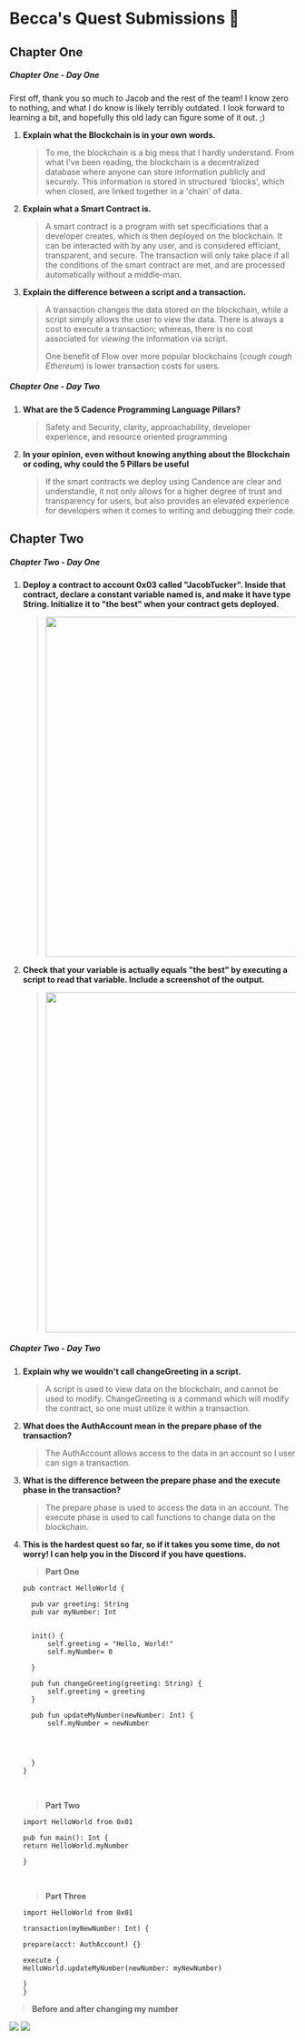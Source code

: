 # Becca's Quest Submissions 🥂

## Chapter One
##### Chapter One - Day One
First off, thank you so much to Jacob and the rest of the team! I know zero to nothing, and what I do know is likely terribly outdated. I look forward to learning a bit, and hopefully this old lady can figure some of it out. ;)
<ol>
 <li><b>Explain what the Blockchain is in your own words.</b>
   <blockquote>
    <p>To me, the blockchain is a big mess that I hardly understand. From what I've been reading, the blockchain is a decentralized database where anyone can store information publicly and securely. This information is stored in structured 'blocks', which when closed, are linked together in a 'chain' of data.</p>
   </blockquote>
  
 <li><b>Explain what a Smart Contract is.</b>
   <blockquote>
    <p>A smart contract is a program with set specificiations that a developer creates, which is then deployed on the blockchain. It can be interacted with by any user, and is considered efficiant, transparent, and secure. The transaction will only take place if all the conditions of the smart contract are met, and are processed automatically without a middle-man.</p>
   </blockquote>
   
   <li><b>Explain the difference between a script and a transaction.</b>
  <blockquote>
    <p>A transaction changes the data stored on the blockchain, while a script simply allows the user to view the data. There is always a cost to execute a transaction; whereas, there is no cost associated for <i>viewing</i> the information via script.</p> One benefit of Flow over more popular blockchains (<i>cough cough Ethereum</i>) is lower transaction costs for users. 
   </blockquote>
    

  </li>
</ol>

##### Chapter One - Day Two
<ol>
  <li><b>What are the 5 Cadence Programming Language Pillars?</b>
    <blockquote>
    <p>Safety and Security, clarity, approachability, developer experience, and resource oriented programming</p>
  </blockquote>
    <li><b>In your opinion, even without knowing anything about the Blockchain or coding, why could the 5 Pillars be useful</b>
      <blockquote>If the smart contracts we deploy using Candence are clear and understandle, it not only allows for a higher degree of trust and transparency for users, but also provides an elevated experience for developers when it comes to writing and debugging their code. 
        </blockquote>
          </li>
        </ol>
   
   
## Chapter Two   
##### Chapter Two - Day One

<ol>
 <li><b>Deploy a contract to account 0x03 called "JacobTucker". Inside that contract, declare a constant variable named is, and make it have type String. Initialize it to "the best" when your contract gets deployed.</b>
<blockquote> 
<img src = https://github.com/BeccaVousAime/qu-est-submit-/blob/09553780203b2a89f1f8bc29526dca7184f08f9a/Screenshots/Ch2Day1.1.png width="600" height ="600">
 </blockquote>
 
<li><b>Check that your variable is actually equals "the best" by executing a script to read that variable. Include a screenshot of the output.</b>
 <blockquote> 
  <img src = https://github.com/BeccaVousAime/qu-est-submit-/blob/09553780203b2a89f1f8bc29526dca7184f08f9a/Screenshots/Ch2Day1.2.png width="600" height ="600">
  </blockquote?>
 </li>
  </ol>
  
  ##### Chapter Two - Day Two
<ol>
 <li><b>Explain why we wouldn't call changeGreeting in a script.</b>
  <blockquote>A script is used to view data on the blockchain, and cannot be used to modify. ChangeGreeting is a command which will modify the contract, so one must utilize it within a transaction. </blockquote>
 <li><b>What does the AuthAccount mean in the prepare phase of the transaction?</b>
  <blockquote>The AuthAccount allows access to the data in an account so I user can sign a transaction. 
   </blockquote>
    <li><b>What is the difference between the prepare phase and the execute phase in the transaction?</b>
     <blockquote>The prepare phase is used to access the data in an account. The execute phase is used to call functions to change data on the blockchain.
     </blockquote>
 <li><b>This is the hardest quest so far, so if it takes you some time, do not worry! I can help you in the Discord if you have questions.</b>
  <br>
  <blockquote><b>Part One</b></blockquote>
  
  ```cadence
pub contract HelloWorld {

    pub var greeting: String
    pub var myNumber: Int


    init() {
        self.greeting = "Hello, World!"
        self.myNumber= 0

    }

    pub fun changeGreeting(greeting: String) {
        self.greeting = greeting
    }

    pub fun updateMyNumber(newNumber: Int) {
        self.myNumber = newNumber

    


    }
}
```
  <br>
  <blockquote><b>Part Two</b></blockquote>
  
  ```cadence
import HelloWorld from 0x01

pub fun main(): Int {
return HelloWorld.myNumber

}
```
<br>
  <blockquote><b>Part Three</b></blockquote>
  
  ```cadence
import HelloWorld from 0x01

transaction(myNewNumber: Int) {

prepare(acct: AuthAccount) {}

execute {
HelloWorld.updateMyNumber(newNumber: myNewNumber)

}
}
```
 
 </li>
 </ol>
 <blockquote><b>Before and after changing my number</b></blockquote>
  <img src="https://github.com/BeccaVousAime/qu-est-submit-/blob/307ee45fc9fb5088de1b961210a7aef1ac7d70bc/Screenshots/Ch2Day2%20Script.png">
    <img src="https://github.com/BeccaVousAime/qu-est-submit-/blob/307ee45fc9fb5088de1b961210a7aef1ac7d70bc/Screenshots/Ch2Day2%20Script.png">


